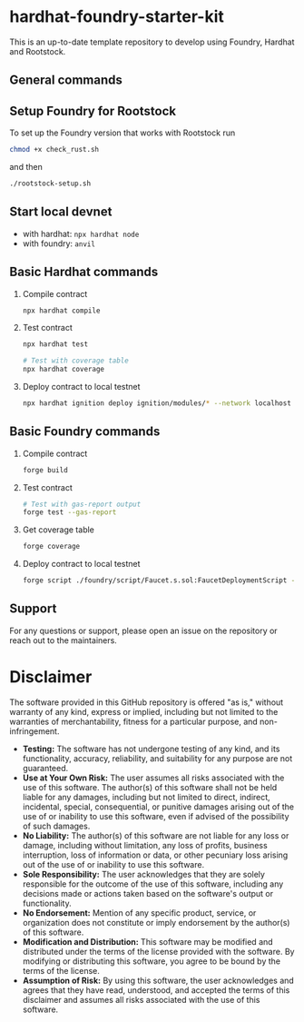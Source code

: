 # hardhat-foundry-starter-kit

This is an up-to-date template repository to develop using Foundry, Hardhat and Rootstock.

## General commands

## Setup Foundry for Rootstock

To set up the Foundry version that works with Rootstock run

```bash
chmod +x check_rust.sh
```

and then

```bash
./rootstock-setup.sh
```

## Start local devnet

- with hardhat: `npx hardhat node`
- with foundry: `anvil`

## Basic Hardhat commands

1. Compile contract

   ```bash
   npx hardhat compile
   ```

1. Test contract

   ```bash
   npx hardhat test

   # Test with coverage table
   npx hardhat coverage
   ```

1. Deploy contract to local testnet

   ```bash
   npx hardhat ignition deploy ignition/modules/* --network localhost
   ```

## Basic Foundry commands

1. Compile contract

   ```bash
   forge build
   ```

1. Test contract

   ```bash
   # Test with gas-report output
   forge test --gas-report
   ```

1. Get coverage table

   ```bash
   forge coverage
   ```

1. Deploy contract to local testnet

   ```bash
   forge script ./foundry/script/Faucet.s.sol:FaucetDeploymentScript --rpc-url localhost --broadcast
   ```
## Support

For any questions or support, please open an issue on the repository or reach out to the maintainers.

# Disclaimer

The software provided in this GitHub repository is offered "as is," without warranty of any kind, express or implied, including but not limited to the warranties of merchantability, fitness for a particular purpose, and non-infringement.

- **Testing:** The software has not undergone testing of any kind, and its functionality, accuracy, reliability, and suitability for any purpose are not guaranteed.
- **Use at Your Own Risk:** The user assumes all risks associated with the use of this software. The author(s) of this software shall not be held liable for any damages, including but not limited to direct, indirect, incidental, special, consequential, or punitive damages arising out of the use of or inability to use this software, even if advised of the possibility of such damages.
- **No Liability:** The author(s) of this software are not liable for any loss or damage, including without limitation, any loss of profits, business interruption, loss of information or data, or other pecuniary loss arising out of the use of or inability to use this software.
- **Sole Responsibility:** The user acknowledges that they are solely responsible for the outcome of the use of this software, including any decisions made or actions taken based on the software's output or functionality.
- **No Endorsement:** Mention of any specific product, service, or organization does not constitute or imply endorsement by the author(s) of this software.
- **Modification and Distribution:** This software may be modified and distributed under the terms of the license provided with the software. By modifying or distributing this software, you agree to be bound by the terms of the license.
- **Assumption of Risk:** By using this software, the user acknowledges and agrees that they have read, understood, and accepted the terms of this disclaimer and assumes all risks associated with the use of this software.

